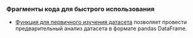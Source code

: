 ### Фрагменты кода для быстрого использования

- [Функция для первичного изучения датасета](https://github.com/rusetska/SnippetSnacks/blob/b55ef121447a77aa32a08deb7986a4d057241fba/data_exploration.ipynb) позволяет провести предварительный анализ датасета в формате pandas DataFrame.
